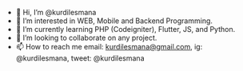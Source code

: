 - 👋 Hi, I’m @kurdilesmana
- 👀 I’m interested in WEB, Mobile and Backend Programming.
- 🌱 I’m currently learning PHP (Codeigniter), Flutter, JS, and Python.
- 💞️ I’m looking to collaborate on any project.
- 📫 How to reach me email: kurdilesmana@gmail.com, ig: @kurdilesmana, tweet: @kurdilesmana

<!---
kurdilesmana/kurdilesmana is a ✨ special ✨ repository because its `README.md` (this file) appears on your GitHub profile.
You can click the Preview link to take a look at your changes.
--->
